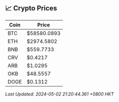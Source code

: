 ## 📈 Crypto Prices

| Coin | Price |
| ---- | ----- |
| BTC | $58580.0893 |
| ETH | $2974.5802 |
| BNB | $559.7733 |
| CRV | $0.4217 |
| ARB | $1.0295 |
| OKB | $48.5557 |
| DOGE | $0.1312 |

_Last Updated: 2024-05-02 21:20:44.361 +0800 HKT_